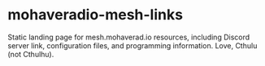# mohaveradio-mesh-links
Static landing page for mesh.mohaverad.io resources, including Discord server link, configuration files, and programming information.
Love, Cthulu (not Cthulhu).